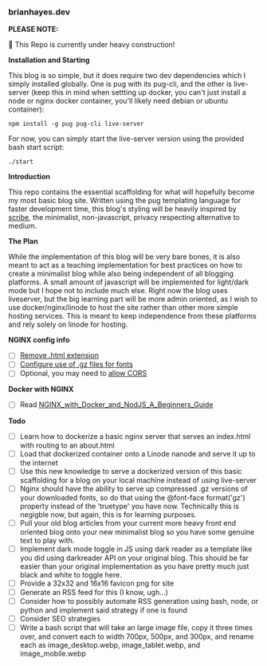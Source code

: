 ### brianhayes.dev

__PLEASE NOTE:__

:construction: This Repo is currently under heavy construction!

__Installation and Starting__

This blog is so simple, but it does require two dev dependencies which I simply installed globally. One is pug with its pug-cli, and the other is live-server (keep this in mind when settting up docker, you can't just install a node or nginx docker container, you'll likely need debian or ubuntu container):

```
npm install -g pug pug-cli live-server
```

For now, you can simply start the live-server version using the provided bash start script:

```
./start
```

__Introduction__

This repo contains the essential scaffolding for what will hopefully become my most basic blog site. Written using the pug templating language for faster development time, this blog's styling will be heavily inspired by [scribe](https://scribe.rip/), the minimalist, non-javascript, privacy respecting alternative to medium.

__The Plan__

While the implementation of this blog will be very bare bones, it is also meant to act as a teaching implementation for best practices on how to create a minimalist blog while also being independent of all blogging platforms. A small amount of javascript will be implemented for light/dark mode but I hope not to include much else. Right now the blog uses liveserver, but the big learning part will be more admin oriented, as I wish to use docker/nginx/linode to host the site rather than other more simple hosting services. This is meant to keep independence from these platforms and rely solely on linode for hosting.

__NGINX config info__

- [ ] [Remove .html extension](https://stackoverflow.com/questions/38228393/nginx-remove-html-extension)
- [ ] [Configure use of .gz files for fonts](https://blog.bigdinosaur.org/gzipping-font-face-with-nginx/)
- [ ] Optional, you may need to [allow CORS](https://serverfault.com/questions/186965/how-can-i-make-nginx-support-font-face-formats-and-allow-access-control-allow-o)

__Docker with NGINX__
- [ ] Read [NGINX_with_Docker_and_NodJS_A_Beginners_Guide](https://scribe.rip/nginx-with-docker-and-node-js-a-beginners-guide-434fe1216b6b)

__Todo__

- [ ] Learn how to dockerize a basic nginx server that serves an index.html with routing to an about.html 
- [ ] Load that dockerized container onto a Linode nanode and serve it up to the internet
- [ ] Use this new knowledge to serve a dockerized version of this basic scaffolding for a blog on your local machine instead of using live-server
- [ ] Nginx should have the ability to serve up compressed .gz versions of your downloaded fonts, so do that using the @font-face format('gz') property instead of the 'truetype' you have now. Technically this is negigble now, but again, this is for learning purposes. 
- [ ] Pull your old blog articles from your current more heavy front end oriented blog onto your new minimalist blog so you have some genuine text to play with.
- [ ] Implement dark mode toggle in JS using dark reader as a template like you did using darkreader API on your original blog. This should be far easier than your original implementation as you have pretty much just black and white to toggle here.
- [ ] Provide a 32x32 and 16x16 favicon png for site
- [ ] Generate an RSS feed for this (I know, ugh...)
- [ ] Consider how to possibly automate RSS generation using bash, node, or python and implement said strategy if one is found
- [ ] Consider SEO strategies
- [ ] Write a bash script that will take an large image file, copy it three times over, and convert each to width 700px, 500px, and 300px, and rename each as image_desktop.webp, image_tablet.webp, and image_mobile.webp
